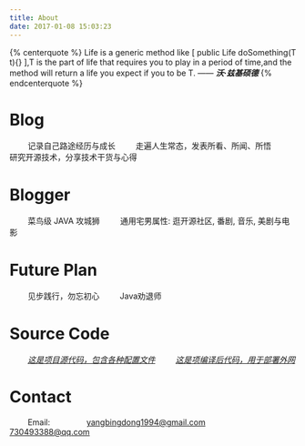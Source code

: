```yaml
---
title: About
date: 2017-01-08 15:03:23
---
```


{% centerquote %}
Life is a generic method like [ public <T> Life doSomething(T t){} ],T is the part of life that requires you to play in a period of time,and the method will return a life you expect if you to be T.
									—— ***沃·兹基硕德***
{% endcenterquote %}

# Blog
&emsp;&emsp; 记录自己路途经历与成长
&emsp;&emsp; 走遍人生常态，发表所看、所闻、所悟
&emsp;&emsp; 研究开源技术，分享技术干货与心得


# Blogger
&emsp;&emsp; 菜鸟级 JAVA 攻城狮
&emsp;&emsp; 通用宅男属性: 逛开源社区, 番剧, 音乐, 美剧与电影

# Future Plan
&emsp;&emsp; 见步践行，勿忘初心
&emsp;&emsp; Java劝退师    

# Source Code
&emsp;&emsp; *[这是项目源代码，包含各种配置文件](https://github.com/masteranthoneyd/blog)*
&emsp;&emsp; *[这是项编译后代码，用于部署外网](https://github.com/masteranthoneyd/masteranthoneyd.github.io)*

# Contact
&emsp;&emsp; Email: 
&emsp;&emsp;&emsp;&emsp;     yangbingdong1994@gmail.com
&emsp;&emsp;&emsp;&emsp;    730493388@qq.com


